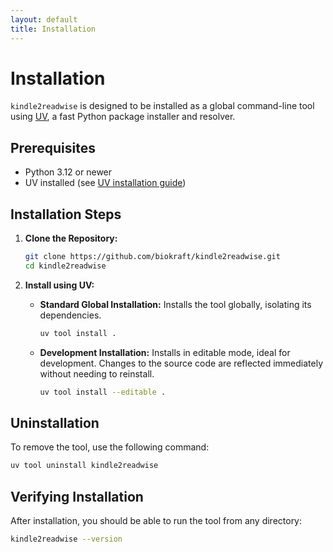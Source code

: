 ```yaml
---
layout: default
title: Installation
---
```


# Installation

`kindle2readwise` is designed to be installed as a global command-line tool using [UV](https://github.com/astral-sh/uv), a fast Python package installer and resolver.

## Prerequisites

- Python 3.12 or newer
- UV installed (see [UV installation guide](https://github.com/astral-sh/uv#installation))

## Installation Steps

1.  **Clone the Repository:**
    ```bash
    git clone https://github.com/biokraft/kindle2readwise.git
    cd kindle2readwise
    ```

2.  **Install using UV:**

    *   **Standard Global Installation:** Installs the tool globally, isolating its dependencies.
        ```bash
        uv tool install .
        ```

    *   **Development Installation:** Installs in editable mode, ideal for development. Changes to the source code are reflected immediately without needing to reinstall.
        ```bash
        uv tool install --editable .
        ```

## Uninstallation

To remove the tool, use the following command:

```bash
uv tool uninstall kindle2readwise
```

## Verifying Installation

After installation, you should be able to run the tool from any directory:

```bash
kindle2readwise --version
```

